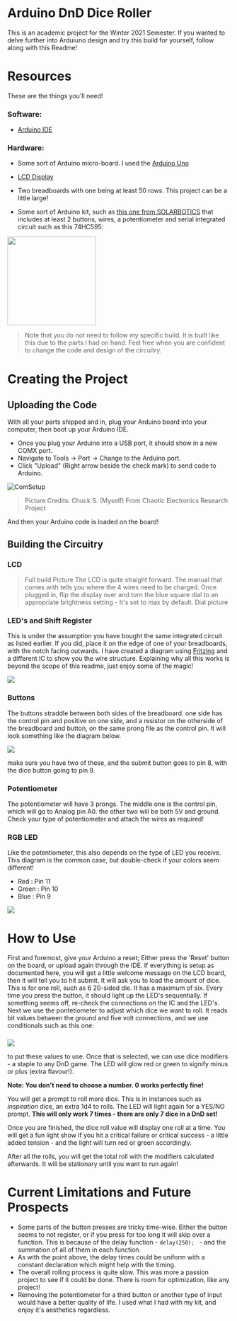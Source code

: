 # Arduino DnD Dice Roller
This is an academic project for the Winter 2021 Semester. If you wanted to delve further into Arduiuno design and try this build for yourself, follow along with this Readme!

# Resources

These are the things you'll need!

### Software:
- [Arduino IDE][AIDE]

### Hardware:
- Some sort of Arduino micro-board. I used the [Arduino Uno][uno] 

- [LCD Display][lcd]

- Two breadboards with one being at least 50 rows. This project can be a little large!

- Some sort of Arduino kit, such as [this one from SOLARBOTICS][kit] that includes at least 2 buttons, wires, a potentiometer and serial integrated circuit such as this 74HC595:

<img src="https://i.imgur.com/JsIZY13.jpg" width="200">


> Note that you do not need to follow my specific build. It is built like this due to the parts I had on hand. 
Feel free when you are confident to change the code and design of the circuitry.



# Creating the Project

## Uploading the Code

With all your parts shipped and in, plug your Arduino board into your computer, then boot up your Arduino IDE.

- Once you plug your Arduino into a USB port, it should show in a new COMX port.
- Navigate to Tools -> Port -> Change to the Arduino port.
- Click "Upload" (Right arrow beside the check mark) to send code to Arduino.

![ComSetup](https://i.imgur.com/K5Ee9tq.png)
>Picture Credits: Chuck S. (Myself) From Chaotic Electronics Research Project

And then your Arduino code is loaded on the board!

## Building the Circuitry

### LCD
> Full build Picture
The LCD is quite straight forward. The manual that comes with tells you where the 4 wires need to be charged. Once plugged in, flip the display over and turn the blue square dial to an appropriate brightness setting - It's set to max by default.
> Dial picture

### LED's and Shift Register


This is under the assumption you have bought the same integrated circuit as listed earlier. If you did, place it on the edge of one of your breadboards, with the notch facing outwards. I have created a diagram using [Fritzing][fritzing] and a different IC to show you the wire structure. Explaining why all this works is beyond the scope of this readme, just enjoy some of the magic!

<img src = "https://i.imgur.com/Jx6eMrS.png">

### Buttons

The buttons straddle between both sides of the breadboard. one side has the control pin and positive on one side, and a resistor on the otherside of the breadboard and button, on the same prong file as the control pin. It will look something like the diagram below.

<img src = "https://imgur.com/94HTJIj.png">

make sure you have two of these, and the submit button goes to pin 8, with the dice button going to pin 9.

### Potentiometer

The potentiometer will have 3 prongs. The middle one is the control pin, which will go to Analog pin A0. the other two will be both 5V and ground. Check your type of potentiometer and attach the wires as required!

### RGB LED

Like the potentiometer, this also depends on the type of LED you receive. This diagram is the common case, but double-check if your colors seem different!

- Red : Pin 11
 - Green : Pin 10
 - Blue : Pin 9
<img src = "https://imgur.com/PgLbUu6.png">

# How to Use

First and foremost, give your Arduino a reset; Either press the 'Reset' button on the board, or upload again through the IDE.
If everything is setup as documented here, you will get a little welcome message on the LCD board, then it will tell you to hit submit.
It will ask you to load the amount of dice. This is for one roll, such as 6 20-sided die. It has a maximum of six. Every time you press the button,
it should light up the LED's sequentially. If something seems off, re-check the connections on the IC and the LED's. 
Next we use the pontetiometer to adjust which dice we want to roll. It reads bit values between the ground and five volt connections, 
and we use conditionals such as this one:

###
<img src="https://imgur.com/L3Rh99O.jpg">

to put these values to use. Once that is selected, we can use dice modifiers - a staple to any DnD game.
The LED will glow red or green to signify minus or plus (extra flavour!).

**Note: You don't need to choose a number. 0 works perfectly fine!**

You will get a prompt to roll more dice. This is in instances such as *inspiration* dice, an extra 1d4 to rolls. The LED will light again for a YES/NO prompt.
**This will only work 7 times - there are only 7 dice in a DnD set!**

Once you are finished, the dice roll value will display one roll at a time.
You will get a fun light show if you hit a critical failure or critical success - a little added tension - and the light will turn red or green accordingly.

After all the rolls, you will get the total roll with the modifiers calculated afterwards. It will be stationary until you want to run again!


# Current Limitations and Future Prospects
- Some parts of the button presses are tricky time-wise. Either the button seems to not register, or if you press for too long it will skip over a function.
This is because of the delay function - ```delay(250); ``` - and the summation of all of them in each function. 
- As with the point above, the delay times could be uniform with a constant declaration which might help with the timing.
- The overall rolling process is quite slow. This was more a passion project to see if it could be done. There is room for optimization, like any project!
- Removing the potentiometer for a third button or another type of input would have a better quality of life. I used what I had with my kit, and enjoy it's aesthetics regardless.


[AIDE]: <https://www.arduino.cc/en/software>
 [uno]: <https://store.arduino.cc/usa/fundamentals-bundle>
 [lcd]: <https://www.amazon.ca/gp/product/B07T8S3P1M/ref=ppx_yo_dt_b_asin_title_o01_s00?ie=UTF8&psc=1>
 [kit]: <https://solarbotics.com/product/ardx/>
[fritzing]: <https://github.com/fritzing/fritzing-app/releases/tag/CD-548>
